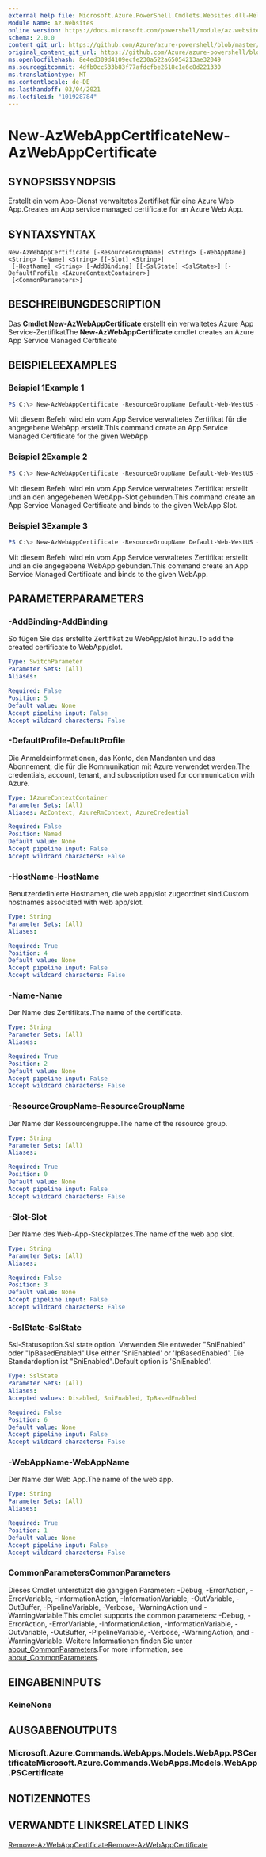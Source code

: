 ```yaml
---
external help file: Microsoft.Azure.PowerShell.Cmdlets.Websites.dll-Help.xml
Module Name: Az.Websites
online version: https://docs.microsoft.com/powershell/module/az.websites/new-AzWebAppCertificate
schema: 2.0.0
content_git_url: https://github.com/Azure/azure-powershell/blob/master/src/Websites/Websites/help/New-AzWebAppCertificate.md
original_content_git_url: https://github.com/Azure/azure-powershell/blob/master/src/Websites/Websites/help/New-AzWebAppCertificate.md
ms.openlocfilehash: 8e4ed309d4109ecfe230a522a65054213ae32049
ms.sourcegitcommit: 4dfb0cc533b83f77afdcfbe2618c1e6c8d221330
ms.translationtype: MT
ms.contentlocale: de-DE
ms.lasthandoff: 03/04/2021
ms.locfileid: "101928784"
---
```

# <span data-ttu-id="60403-101">New-AzWebAppCertificate</span><span class="sxs-lookup"><span data-stu-id="60403-101">New-AzWebAppCertificate</span></span>

## <span data-ttu-id="60403-102">SYNOPSIS</span><span class="sxs-lookup"><span data-stu-id="60403-102">SYNOPSIS</span></span>
<span data-ttu-id="60403-103">Erstellt ein vom App-Dienst verwaltetes Zertifikat für eine Azure Web App.</span><span class="sxs-lookup"><span data-stu-id="60403-103">Creates an App service managed certificate for an Azure Web App.</span></span> 

## <span data-ttu-id="60403-104">SYNTAX</span><span class="sxs-lookup"><span data-stu-id="60403-104">SYNTAX</span></span>

```
New-AzWebAppCertificate [-ResourceGroupName] <String> [-WebAppName] <String> [-Name] <String> [[-Slot] <String>]
 [-HostName] <String> [-AddBinding] [[-SslState] <SslState>] [-DefaultProfile <IAzureContextContainer>]
 [<CommonParameters>]
```

## <span data-ttu-id="60403-105">BESCHREIBUNG</span><span class="sxs-lookup"><span data-stu-id="60403-105">DESCRIPTION</span></span>
<span data-ttu-id="60403-106">Das **Cmdlet New-AzWebAppCertificate** erstellt ein verwaltetes Azure App Service-Zertifikat</span><span class="sxs-lookup"><span data-stu-id="60403-106">The **New-AzWebAppCertificate** cmdlet creates an Azure App Service Managed Certificate</span></span>
## <span data-ttu-id="60403-107">BEISPIELE</span><span class="sxs-lookup"><span data-stu-id="60403-107">EXAMPLES</span></span>

### <span data-ttu-id="60403-108">Beispiel 1</span><span class="sxs-lookup"><span data-stu-id="60403-108">Example 1</span></span>
```powershell
PS C:\> New-AzWebAppCertificate -ResourceGroupName Default-Web-WestUS -WebAppName "ContosoSite" -Name"ContosoCert" -HostName "www.ContosoSite.net"
```

<span data-ttu-id="60403-109">Mit diesem Befehl wird ein vom App Service verwaltetes Zertifikat für die angegebene WebApp erstellt.</span><span class="sxs-lookup"><span data-stu-id="60403-109">This command create an App Service Managed Certificate for the given WebApp</span></span>

### <span data-ttu-id="60403-110">Beispiel 2</span><span class="sxs-lookup"><span data-stu-id="60403-110">Example 2</span></span>
```powershell
PS C:\> New-AzWebAppCertificate -ResourceGroupName Default-Web-WestUS -WebAppName "ContosoSite" -Name"ContosoCert" -HostName "www.ContosoSite.net" -Slot "test" -AddCertBinding
```

<span data-ttu-id="60403-111">Mit diesem Befehl wird ein vom App Service verwaltetes Zertifikat erstellt und an den angegebenen WebApp-Slot gebunden.</span><span class="sxs-lookup"><span data-stu-id="60403-111">This command create an App Service Managed Certificate and binds to the given WebApp Slot.</span></span>

### <span data-ttu-id="60403-112">Beispiel 3</span><span class="sxs-lookup"><span data-stu-id="60403-112">Example 3</span></span>
```powershell
PS C:\> New-AzWebAppCertificate -ResourceGroupName Default-Web-WestUS -WebAppName "ContosoSite" -Name"ContosoCert" -HostName "www.ContosoSite.net" -AddBinding
```

<span data-ttu-id="60403-113">Mit diesem Befehl wird ein vom App Service verwaltetes Zertifikat erstellt und an die angegebene WebApp gebunden.</span><span class="sxs-lookup"><span data-stu-id="60403-113">This command create an App Service Managed Certificate and binds to the given WebApp.</span></span>

## <span data-ttu-id="60403-114">PARAMETER</span><span class="sxs-lookup"><span data-stu-id="60403-114">PARAMETERS</span></span>

### <span data-ttu-id="60403-115">-AddBinding</span><span class="sxs-lookup"><span data-stu-id="60403-115">-AddBinding</span></span>
<span data-ttu-id="60403-116">So fügen Sie das erstellte Zertifikat zu WebApp/slot hinzu.</span><span class="sxs-lookup"><span data-stu-id="60403-116">To add the created certificate to WebApp/slot.</span></span>

```yaml
Type: SwitchParameter
Parameter Sets: (All)
Aliases:

Required: False
Position: 5
Default value: None
Accept pipeline input: False
Accept wildcard characters: False
```

### <span data-ttu-id="60403-117">-DefaultProfile</span><span class="sxs-lookup"><span data-stu-id="60403-117">-DefaultProfile</span></span>
<span data-ttu-id="60403-118">Die Anmeldeinformationen, das Konto, den Mandanten und das Abonnement, die für die Kommunikation mit Azure verwendet werden.</span><span class="sxs-lookup"><span data-stu-id="60403-118">The credentials, account, tenant, and subscription used for communication with Azure.</span></span>

```yaml
Type: IAzureContextContainer
Parameter Sets: (All)
Aliases: AzContext, AzureRmContext, AzureCredential

Required: False
Position: Named
Default value: None
Accept pipeline input: False
Accept wildcard characters: False
```

### <span data-ttu-id="60403-119">-HostName</span><span class="sxs-lookup"><span data-stu-id="60403-119">-HostName</span></span>
<span data-ttu-id="60403-120">Benutzerdefinierte Hostnamen, die web app/slot zugeordnet sind.</span><span class="sxs-lookup"><span data-stu-id="60403-120">Custom hostnames associated with web app/slot.</span></span>

```yaml
Type: String
Parameter Sets: (All)
Aliases:

Required: True
Position: 4
Default value: None
Accept pipeline input: False
Accept wildcard characters: False
```

### <span data-ttu-id="60403-121">-Name</span><span class="sxs-lookup"><span data-stu-id="60403-121">-Name</span></span>
<span data-ttu-id="60403-122">Der Name des Zertifikats.</span><span class="sxs-lookup"><span data-stu-id="60403-122">The name of the certificate.</span></span>

```yaml
Type: String
Parameter Sets: (All)
Aliases:

Required: True
Position: 2
Default value: None
Accept pipeline input: False
Accept wildcard characters: False
```

### <span data-ttu-id="60403-123">-ResourceGroupName</span><span class="sxs-lookup"><span data-stu-id="60403-123">-ResourceGroupName</span></span>
<span data-ttu-id="60403-124">Der Name der Ressourcengruppe.</span><span class="sxs-lookup"><span data-stu-id="60403-124">The name of the resource group.</span></span>

```yaml
Type: String
Parameter Sets: (All)
Aliases:

Required: True
Position: 0
Default value: None
Accept pipeline input: False
Accept wildcard characters: False
```

### <span data-ttu-id="60403-125">-Slot</span><span class="sxs-lookup"><span data-stu-id="60403-125">-Slot</span></span>
<span data-ttu-id="60403-126">Der Name des Web-App-Steckplatzes.</span><span class="sxs-lookup"><span data-stu-id="60403-126">The name of the web app slot.</span></span>

```yaml
Type: String
Parameter Sets: (All)
Aliases:

Required: False
Position: 3
Default value: None
Accept pipeline input: False
Accept wildcard characters: False
```

### <span data-ttu-id="60403-127">-SslState</span><span class="sxs-lookup"><span data-stu-id="60403-127">-SslState</span></span>
<span data-ttu-id="60403-128">Ssl-Statusoption.</span><span class="sxs-lookup"><span data-stu-id="60403-128">Ssl state option.</span></span>
<span data-ttu-id="60403-129">Verwenden Sie entweder "SniEnabled" oder "IpBasedEnabled".</span><span class="sxs-lookup"><span data-stu-id="60403-129">Use either 'SniEnabled' or 'IpBasedEnabled'.</span></span>
<span data-ttu-id="60403-130">Die Standardoption ist "SniEnabled".</span><span class="sxs-lookup"><span data-stu-id="60403-130">Default option is 'SniEnabled'.</span></span>

```yaml
Type: SslState
Parameter Sets: (All)
Aliases:
Accepted values: Disabled, SniEnabled, IpBasedEnabled

Required: False
Position: 6
Default value: None
Accept pipeline input: False
Accept wildcard characters: False
```

### <span data-ttu-id="60403-131">-WebAppName</span><span class="sxs-lookup"><span data-stu-id="60403-131">-WebAppName</span></span>
<span data-ttu-id="60403-132">Der Name der Web App.</span><span class="sxs-lookup"><span data-stu-id="60403-132">The name of the web app.</span></span>

```yaml
Type: String
Parameter Sets: (All)
Aliases:

Required: True
Position: 1
Default value: None
Accept pipeline input: False
Accept wildcard characters: False
```

### <span data-ttu-id="60403-133">CommonParameters</span><span class="sxs-lookup"><span data-stu-id="60403-133">CommonParameters</span></span>
<span data-ttu-id="60403-134">Dieses Cmdlet unterstützt die gängigen Parameter: -Debug, -ErrorAction, -ErrorVariable, -InformationAction, -InformationVariable, -OutVariable, -OutBuffer, -PipelineVariable, -Verbose, -WarningAction und -WarningVariable.</span><span class="sxs-lookup"><span data-stu-id="60403-134">This cmdlet supports the common parameters: -Debug, -ErrorAction, -ErrorVariable, -InformationAction, -InformationVariable, -OutVariable, -OutBuffer, -PipelineVariable, -Verbose, -WarningAction, and -WarningVariable.</span></span> <span data-ttu-id="60403-135">Weitere Informationen finden Sie unter [about_CommonParameters](http://go.microsoft.com/fwlink/?LinkID=113216).</span><span class="sxs-lookup"><span data-stu-id="60403-135">For more information, see [about_CommonParameters](http://go.microsoft.com/fwlink/?LinkID=113216).</span></span>

## <span data-ttu-id="60403-136">EINGABEN</span><span class="sxs-lookup"><span data-stu-id="60403-136">INPUTS</span></span>

### <span data-ttu-id="60403-137">Keine</span><span class="sxs-lookup"><span data-stu-id="60403-137">None</span></span>

## <span data-ttu-id="60403-138">AUSGABEN</span><span class="sxs-lookup"><span data-stu-id="60403-138">OUTPUTS</span></span>

### <span data-ttu-id="60403-139">Microsoft.Azure.Commands.WebApps.Models.WebApp.PSCertificate</span><span class="sxs-lookup"><span data-stu-id="60403-139">Microsoft.Azure.Commands.WebApps.Models.WebApp.PSCertificate</span></span>

## <span data-ttu-id="60403-140">NOTIZEN</span><span class="sxs-lookup"><span data-stu-id="60403-140">NOTES</span></span>

## <span data-ttu-id="60403-141">VERWANDTE LINKS</span><span class="sxs-lookup"><span data-stu-id="60403-141">RELATED LINKS</span></span>
[<span data-ttu-id="60403-142">Remove-AzWebAppCertificate</span><span class="sxs-lookup"><span data-stu-id="60403-142">Remove-AzWebAppCertificate</span></span>](./Remove-AzWebAppCertificate.md)